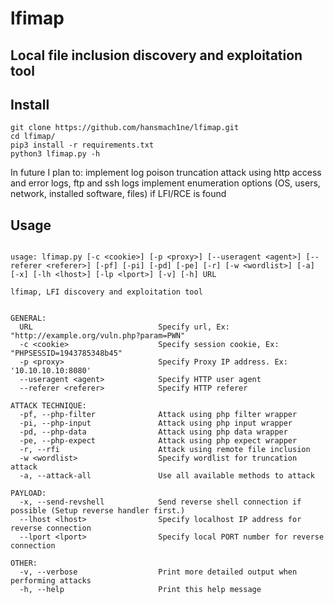 # lfimap
## Local file inclusion discovery and exploitation tool


## Install

```
git clone https://github.com/hansmach1ne/lfimap.git
cd lfimap/
pip3 install -r requirements.txt
python3 lfimap.py -h

```

In future I plan to: implement log poison truncation attack using http access and error logs, ftp and ssh logs
	             implement enumeration options (OS, users, network, installed software, files) if LFI/RCE is found


## Usage

```

usage: lfimap.py [-c <cookie>] [-p <proxy>] [--useragent <agent>] [--referer <referer>] [-pf] [-pi] [-pd] [-pe] [-r] [-w <wordlist>] [-a] [-x] [-lh <lhost>] [-lp <lport>] [-v] [-h] URL

lfimap, LFI discovery and exploitation tool


GENERAL:
  URL                            Specify url, Ex: "http://example.org/vuln.php?param=PWN"
  -c <cookie>                    Specify session cookie, Ex: "PHPSESSID=1943785348b45"
  -p <proxy>                     Specify Proxy IP address. Ex: '10.10.10.10:8080'
  --useragent <agent>            Specify HTTP user agent
  --referer <referer>            Specify HTTP referer

ATTACK TECHNIQUE:
  -pf, --php-filter              Attack using php filter wrapper
  -pi, --php-input               Attack using php input wrapper
  -pd, --php-data                Attack using php data wrapper
  -pe, --php-expect              Attack using php expect wrapper
  -r, --rfi                      Attack using remote file inclusion
  -w <wordlist>                  Specify wordlist for truncation attack
  -a, --attack-all               Use all available methods to attack

PAYLOAD:
  -x, --send-revshell            Send reverse shell connection if possible (Setup reverse handler first.)
  --lhost <lhost>                Specify localhost IP address for reverse connection
  --lport <lport>                Specify local PORT number for reverse connection

OTHER:
  -v, --verbose                  Print more detailed output when performing attacks
  -h, --help                     Print this help message


```
